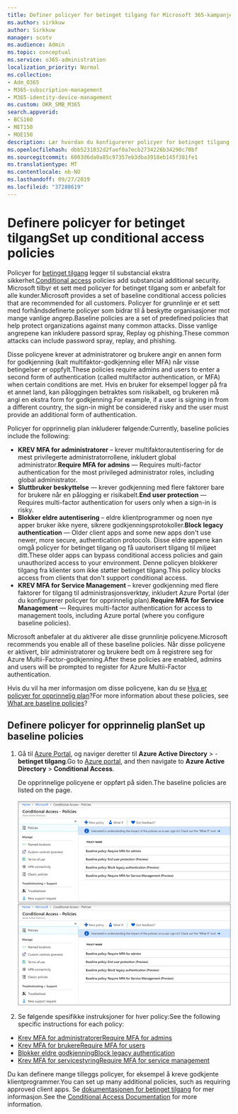 ```yaml
---
title: Definer policyer for betinget tilgang for Microsoft 365-kampanjer
ms.author: sirkkuw
author: Sirkkuw
manager: scotv
ms.audience: Admin
ms.topic: conceptual
ms.service: o365-administration
localization_priority: Normal
ms.collection:
- Adm_O365
- M365-subscription-management
- M365-identity-device-management
ms.custom: OKR_SMB_M365
search.appverid:
- BCS160
- MET150
- MOE150
description: Lær hvordan du konfigurerer policyer for betinget tilgang for Microsoft 365-kampanjer.
ms.openlocfilehash: dbb5231032d2faef0a7ecb2734226b34290c70bf
ms.sourcegitcommit: 6003d6da0a85c97357eb3dba3918eb145f381fe1
ms.translationtype: MT
ms.contentlocale: nb-NO
ms.lasthandoff: 09/27/2019
ms.locfileid: "37288619"
---
```

# <a name="set-up-conditional-access-policies"></a><span data-ttu-id="684a3-103">Definere policyer for betinget tilgang</span><span class="sxs-lookup"><span data-stu-id="684a3-103">Set up conditional access policies</span></span>

<span data-ttu-id="684a3-104">Policyer for [betinget tilgang](https://docs.microsoft.com/azure/active-directory/conditional-access/overview) legger til substancial ekstra sikkerhet.</span><span class="sxs-lookup"><span data-stu-id="684a3-104">[Conditional access](https://docs.microsoft.com/azure/active-directory/conditional-access/overview) policies add substancial additional security.</span></span> <span data-ttu-id="684a3-105">Microsoft tilbyr et sett med policyer for betinget tilgang som er anbefalt for alle kunder.</span><span class="sxs-lookup"><span data-stu-id="684a3-105">Microsoft provides a set of baseline conditional access policies that are recommended for all customers.</span></span> <span data-ttu-id="684a3-106">Policyer for grunnlinje er et sett med forhåndsdefinerte policyer som bidrar til å beskytte organisasjoner mot mange vanlige angrep.</span><span class="sxs-lookup"><span data-stu-id="684a3-106">Baseline policies are a set of predefined policies that help protect organizations against many common attacks.</span></span> <span data-ttu-id="684a3-107">Disse vanlige angrepene kan inkludere passord spray, Replay og phishing.</span><span class="sxs-lookup"><span data-stu-id="684a3-107">These common attacks can include password spray, replay, and phishing.</span></span>

<span data-ttu-id="684a3-108">Disse policyene krever at administratorer og brukere angir en annen form for godkjenning (kalt multifaktor-godkjenning eller MFA) når visse betingelser er oppfylt.</span><span class="sxs-lookup"><span data-stu-id="684a3-108">These policies require admins and users to enter a second form of authentication (called multifactor authentication, or MFA) when certain conditions are met.</span></span> <span data-ttu-id="684a3-109">Hvis en bruker for eksempel logger på fra et annet land, kan påloggingen betraktes som risikabelt, og brukeren må angi en ekstra form for godkjenning.</span><span class="sxs-lookup"><span data-stu-id="684a3-109">For example, if a user is signing in from a different country, the sign-in might be considered risky and the user must provide an additional form of authentication.</span></span> 

<span data-ttu-id="684a3-110">Policyer for opprinnelig plan inkluderer følgende:</span><span class="sxs-lookup"><span data-stu-id="684a3-110">Currently, baseline policies include the following:</span></span>
- <span data-ttu-id="684a3-111">**KREV MFA for administratorer** – krever multifaktorautentisering for de mest privilegerte administratorrollene, inkludert global administrator.</span><span class="sxs-lookup"><span data-stu-id="684a3-111">**Require MFA for admins** — Requires multi-factor authentication for the most privileged administrator roles, including global administrator.</span></span>
- <span data-ttu-id="684a3-112">**Sluttbruker beskyttelse** — krever godkjenning med flere faktorer bare for brukere når en pålogging er risikabelt.</span><span class="sxs-lookup"><span data-stu-id="684a3-112">**End user protection** — Requires multi-factor authentication for users only when a sign-in is risky.</span></span> 
- <span data-ttu-id="684a3-113">**Blokker eldre autentisering** – eldre klientprogrammer og noen nye apper bruker ikke nyere, sikrere godkjenningsprotokoller.</span><span class="sxs-lookup"><span data-stu-id="684a3-113">**Block legacy authentication** — Older client apps and some new apps don't use newer, more secure, authentication protocols.</span></span> <span data-ttu-id="684a3-114">Disse eldre appene kan omgå policyer for betinget tilgang og få uautorisert tilgang til miljøet ditt.</span><span class="sxs-lookup"><span data-stu-id="684a3-114">These older apps can bypass conditional access policies and gain unauthorized access to your environment.</span></span> <span data-ttu-id="684a3-115">Denne policyen blokkerer tilgang fra klienter som ikke støtter betinget tilgang.</span><span class="sxs-lookup"><span data-stu-id="684a3-115">This policy blocks access from clients that don't support conditional access.</span></span> 
- <span data-ttu-id="684a3-116">**KREV MFA for Service Management** – krever godkjenning med flere faktorer for tilgang til administrasjonsverktøy, inkludert Azure Portal (der du konfigurerer policyer for opprinnelig plan).</span><span class="sxs-lookup"><span data-stu-id="684a3-116">**Require MFA for Service Management** — Requires multi-factor authentication for access to management tools, including Azure portal (where you configure baseline policies).</span></span> 

<span data-ttu-id="684a3-117">Microsoft anbefaler at du aktiverer alle disse grunnlinje policyene.</span><span class="sxs-lookup"><span data-stu-id="684a3-117">Microsoft recommends you enable all of these baseline policies.</span></span> <span data-ttu-id="684a3-118">Når disse policyene er aktivert, blir administratorer og brukere bedt om å registrere seg for Azure Multii-Factor-godkjenning.</span><span class="sxs-lookup"><span data-stu-id="684a3-118">After these policies are enabled, admins and users will be prompted to register for Azure Multii-Factor authentication.</span></span>

<span data-ttu-id="684a3-119">Hvis du vil ha mer informasjon om disse policyene, kan du se [Hva er policyer for opprinnelig plan](https://docs.microsoft.com/azure/active-directory/conditional-access/concept-baseline-protection)?</span><span class="sxs-lookup"><span data-stu-id="684a3-119">For more information about these policies, see [What are baseline policies](https://docs.microsoft.com/azure/active-directory/conditional-access/concept-baseline-protection)?</span></span>


## <a name="set-up-baseline-policies"></a><span data-ttu-id="684a3-120">Definere policyer for opprinnelig plan</span><span class="sxs-lookup"><span data-stu-id="684a3-120">Set up baseline policies</span></span>

1. <span data-ttu-id="684a3-121">Gå til [Azure Portal](https://portal.azure.com), og naviger deretter til **Azure Active Directory** \> - **betinget tilgang**.</span><span class="sxs-lookup"><span data-stu-id="684a3-121">Go to [Azure portal](https://portal.azure.com), and then navigate to **Azure Active Directory** \> **Conditional Access**.</span></span>
    
    <span data-ttu-id="684a3-122">De opprinnelige policyene er oppført på siden.</span><span class="sxs-lookup"><span data-stu-id="684a3-122">The baseline policies are listed on the page.</span></span> <br/> <br/>
    <span data-ttu-id="684a3-123">![Side som viser en liste over opprinnelige policyer for betinget tilgang.](media/baslinepolicies.png)</span><span class="sxs-lookup"><span data-stu-id="684a3-123">![Page that lists baseline policies for conditional access.](media/baslinepolicies.png)</span></span>
1. <span data-ttu-id="684a3-124">Se følgende spesifikke instruksjoner for hver policy:</span><span class="sxs-lookup"><span data-stu-id="684a3-124">See the following specific instructions for each policy:</span></span>

  - [<span data-ttu-id="684a3-125">Krev MFA for administratorer</span><span class="sxs-lookup"><span data-stu-id="684a3-125">Require MFA for admins</span></span>](https://docs.microsoft.com/en-us/azure/active-directory/conditional-access/howto-baseline-protect-administrators)
- [<span data-ttu-id="684a3-126">Krev MFA for brukere</span><span class="sxs-lookup"><span data-stu-id="684a3-126">Require MFA for users</span></span>](https://docs.microsoft.com/en-us/azure/active-directory/conditional-access/howto-baseline-protect-end-users)  
 - [<span data-ttu-id="684a3-127">Blokker eldre godkjenning</span><span class="sxs-lookup"><span data-stu-id="684a3-127">Block legacy authentication</span></span>](https://docs.microsoft.com/en-us/azure/active-directory/conditional-access/howto-baseline-protect-legacy-auth)
  - [<span data-ttu-id="684a3-128">Krev MFA for servicestyring</span><span class="sxs-lookup"><span data-stu-id="684a3-128">Require MFA for service management</span></span>](https://docs.microsoft.com/azure/active-directory/conditional-access/howto-baseline-protect-azure)

<span data-ttu-id="684a3-129">Du kan definere mange tilleggs policyer, for eksempel å kreve godkjente klientprogrammer.</span><span class="sxs-lookup"><span data-stu-id="684a3-129">You can set up many additional policies, such as requiring approved client apps.</span></span> <span data-ttu-id="684a3-130">Se [dokumentasjonen for betinget tilgang](https://docs.microsoft.com/azure/active-directory/conditional-access/) for mer informasjon.</span><span class="sxs-lookup"><span data-stu-id="684a3-130">See the [Conditional Access Documentation](https://docs.microsoft.com/azure/active-directory/conditional-access/) for more information.</span></span>